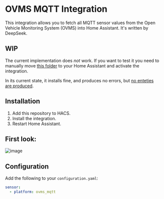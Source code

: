 # OVMS MQTT Integration

This integration allows you to fetch all MQTT sensor values from the Open Vehicle Monitoring System (OVMS) into Home Assistant.
It's written by DeepSeek.

## WIP

The current implementation does *not* work. If you want to test it you need to manually move [this folder](https://github.com/enoch85/ovms-mqtt-integration/tree/main/custom_components/ovms_mqtt) to your Home Assistant and activate the integration.

In its current state, it installs fine, and produces no errors, but [no enteties are produced](https://github.com/enoch85/ovms-mqtt-integration/issues/12).

## Installation

1. Add this repository to HACS.
2. Install the integration.
3. Restart Home Assistant.

## First look:

![image](https://github.com/user-attachments/assets/e369aa7b-fce1-440e-ac7f-b93ae69cf726)

## Configuration

Add the following to your `configuration.yaml`:

```yaml
sensor:
  - platform: ovms_mqtt

